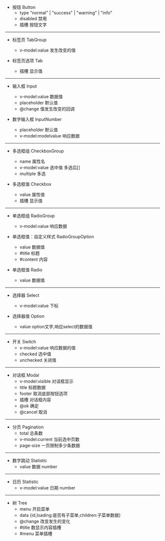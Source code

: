 - 按钮 Button
    - type          "normal" | "success" | "warning" | "info"
    - disabled       禁用
    - 插槽            按钮文字

------------------------------------------------------------------

- 标签页             TabGroup
    - v-model:value  发生改变的值

- 标签页选项          Tab
    - 插槽           显示值

------------------------------------------------------------------

- 输入框 Input
    - v-model:value     数据值
    - placeholder       默认值
    - @change           值发生改变的回调

- 数字输入框             InputNumber
  - placeholder        默认值
  - v-model:modelvalue  响应数据

------------------------------------------------------------------

- 多选框组              CheckboxGroup
    - name             属性名
    - v-model:value    选中值 多选后[]
    - multiple         多选

- 多选框值               Checkbox
    - value             属性值
    - 插槽               显示值

------------------------------------------------------------------

- 单选框组                RadioGroup
  - v-model:value        响应数据

- 单选框值：自定义样式      RadioGroupOption    
  - value               数据值
  - #title              标题
  - #content            内容

- 单选框值               Radio
  - value               数据值
------------------------------------------------------------------

- 选择器             Select
    - v-model:value  下标

- 选择器值           Option
    - value         option文字,响应select的数据值

------------------------------------------------------------------

- 开关               Switch
    - v-model:value  响应数据的值
    - checked       选中值
    - unchecked     关闭值

------------------------------------------------------------------

- 对话框               Modal
    - v-model:visible  对话框显示
    - title           标题数据
    - footer          取消底部按钮选项
    - 插槽             对话框内容
    - @ok             确定
    - @cancel         取消

------------------------------------------------------------------

- 分页                   Pagination
    - total             总条数
    - v-model:current    当前选中页数
    - page-size         一页限制多少条数据

------------------------------------------------------------------

- 数字跳动              Statistic
    - value           数据 number

------------------------------------------------------------------

- 日历               Statistic
    - v-model:value  日期 number

------------------------------------------------------------------

- 树                 Tree
  - menu             开启菜单
  - data             {id,loading:是否有子菜单,children:子菜单数据}
  - @change          改变发生的变化
  - #title           数显示内容插槽
  - #menu            菜单插槽
